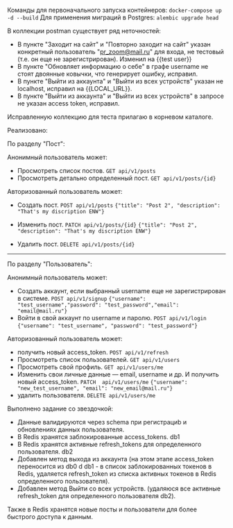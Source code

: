 Команды для первоначального запуска контейнеров:
`docker-compose up -d --build`
Для применения миграций в Postgres:
`alembic upgrade head`

В коллекции postman существует ряд неточностей:

- В пункте "Заходит на сайт" и "Повторно заходит на сайт"  указан конкретный пользователь "pr_zoom@mail.ru" для входа, не тестовый (т.е. он еще не зарегистрирован). Изменил на {{test user}}
- В пункте "Обновляет информацию о себе" в графе username не стоят двоянные ковычки, что генерирует ошибку, исправил.
- В пункте "Выйти из аккаунта" и "Выйти из всех устройств" указан не localhost, исправил на {{LOCAL_URL}}.
- В пункте "Выйти из аккаунта" и "Выйти из всех устройств" в запросе не указан access token, исправил.

Исправленную коллекцию для теста прилагаю в корневом каталоге.


Реализовано:

По разделу "Пост":

Анонимный пользователь может:

- Просмотреть список постов. 
`GET api/v1/posts`
- Просмотреть детально определенный пост.
`GET api/v1/posts/{id}`

Авторизованный пользователь может:

- Создать пост. `POST api/v1/posts`
`{"title": "Post 2", "description": "That's my discription ENW"}`

- Изменить пост. `PATCH api/v1/posts/{id}`
`{"title": "Post 2", "description": "That's my discription ENW"}`

- Удалить пост. `DELETE api/v1/posts/{id}`
____________________
По разделу "Пользователь":

Анонимный пользователь может:
- Создать аккаунт, если выбранный username еще не зарегистрирован в системе. `POST api/v1/signup` 
`{"username": "test_username","password": "test_password","email": "email@mail.ru"}`
- Войти в свой аккаунт по username и паролю. `POST api/v1/login`
`{"username": "test_username", "password": "test_password"}`

Авторизованный пользователь может:
- получить новый access_token. `POST api/v1/refresh` 
- Просмотреть список пользователей. `GET api/v1/users`
- Просмотреть свой профиль. `GET api/v1/users/me`
- Изменить свои личные данные — email, username и др. И получить новый access_token. `PATCH  api/v1/users/me`
`{"username": "new_test_username", "email": "new_email@mail.ru"}`
- удалить пользователя. `DELETE api/v1/users/me` 

Выполнено задание со звездочкой:
- Данные валидируются через schema при регистрациb и обновлениях данных пользователя.
- В Redis хранятся заблокированные access_tokens. db1
- В Redis хранятся активные refresh_tokens для определенного пользователя. db2
- Добавлен метод выхода из аккаунта (на этом этапе access_token переносится из db0 d db1 - в список заблокированных токенов в Redis, удаляется refresh_token из списка активных токенов в Redis определенного пользователя).
- Добавлен метод Выйти со всех устройств. (удаляюся все активные refresh_token для определенного
пользователя db2). 

Также в Redis хранятся новые посты и пользователи для более быстрого доступа к данным.